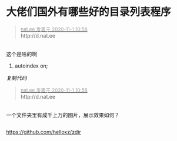 # 大佬们国外有哪些好的目录列表程序


<div class="quote"><blockquote><font size="2"><a href="https://www.hostloc.com/forum.php?mod=redirect&amp;goto=findpost&amp;pid=9384099&amp;ptid=760879" target="_blank"><font color="#999999">nat.ee 发表于 2020-11-1 10:58</font></a></font><br />
http://d.nat.ee</blockquote></div><br />
这个是啥的啊

<div class="blockcode"><div id="code_ltl"><ol><li>autoindex on;</ol></div><em onclick="copycode($('code_ltl'));">复制代码</em></div>

<div class="quote"><blockquote><font size="2"><a href="https://www.hostloc.com/forum.php?mod=redirect&amp;goto=findpost&amp;pid=9384099&amp;ptid=760879" target="_blank"><font color="#999999">nat.ee 发表于 2020-11-1 10:58</font></a></font><br />
http://d.nat.ee</blockquote></div><br />
一个文件夹里有成千上万的图片，展示效果如何？

<img src="static/image/smiley/default/lol.gif" smilieid="12" border="0" alt="" /><img src="static/image/smiley/default/lol.gif" smilieid="12" border="0" alt="" /><img src="static/image/smiley/default/lol.gif" smilieid="12" border="0" alt="" />

https://github.com/helloxz/zdir
